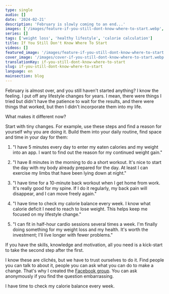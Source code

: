 ```yaml
---
type: single
audio: []
date: '2024-02-21'
description: 'February is slowly coming to an end...'
images: ['/images/feature-if-you-still-dont-know-where-to-start.webp', '/images/cover-if-you-still-dont-know-where-to-start.webp']
series: []
tags: ['weight loss', 'healthy lifestyle', 'calorie calculation']
title: If You Still Don't Know Where To Start
videos: []
featured_image: '/images/feature-if-you-still-dont-know-where-to-start.webp'
cover_image: '/images/cover-if-you-still-dont-know-where-to-start.webp'
translationKey: if-you-still-dont-know-where-to-start
slug: if-you-still-dont-know-where-to-start
language: en
mainsection: blog
---
```

February is almost over, and you still haven't started anything? I know the feeling. I put off any lifestyle changes for years. I mean, there were things I tried but didn't have the patience to wait for the results, and there were things that worked, but then I didn't incorporate them into my life.

What makes it different now?

Start with tiny changes. For example, use these steps and find a reason for yourself why you are doing it. Build them into your daily routine, find space and time in your day for them:

1. "I have 5 minutes every day to enter my eaten calories and my weight into an app. I want to find out the reason for my continued weight gain." 

2. "I have 8 minutes in the morning to do a short workout. It's nice to start the day with my body already prepared for the day. At least I can exercise my limbs that have been lying down at night."

3. "I have time for a 10-minute back workout when I get home from work. It's really good for my spine. If I do it regularly, my back pain will disappear, and I can move freely again."

4. "I have time to check my calorie balance every week. I know what calorie deficit I need to reach to lose weight. This helps keep me focused on my lifestyle change."

5. "I can fit in half-hour cardio sessions several times a week. I'm finally doing something for my weight loss and my health. It's worth the investment; I'll live longer with fewer problems."

If you have the skills, knowledge and motivation, all you need is a kick-start to take the second step after the first.

I know these are clichés, but we have to trust ourselves to do it. Find people you can talk to about it, people you can ask what you can do to make a change. That's why I created the [Facebook group](https://www.facebook.com/groups/1098348161611343 "Facebook group"). You can ask anonymously if you find the question embarrassing.

I have time to check my calorie balance every week.



